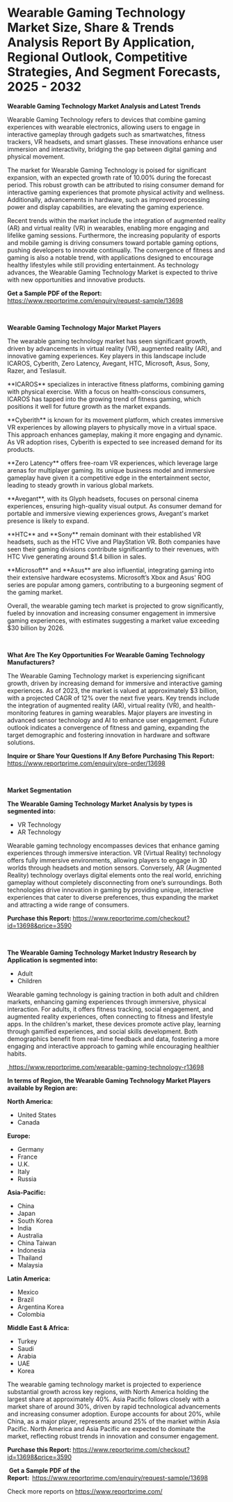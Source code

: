 <p><h1>Wearable Gaming Technology Market Size, Share & Trends Analysis Report By Application, Regional Outlook, Competitive Strategies, And Segment Forecasts, 2025 - 2032</h1></p><p><strong>Wearable Gaming Technology Market Analysis and Latest Trends</strong></p>
<p><p>Wearable Gaming Technology refers to devices that combine gaming experiences with wearable electronics, allowing users to engage in interactive gameplay through gadgets such as smartwatches, fitness trackers, VR headsets, and smart glasses. These innovations enhance user immersion and interactivity, bridging the gap between digital gaming and physical movement.</p><p>The market for Wearable Gaming Technology is poised for significant expansion, with an expected growth rate of 10.00% during the forecast period. This robust growth can be attributed to rising consumer demand for interactive gaming experiences that promote physical activity and wellness. Additionally, advancements in hardware, such as improved processing power and display capabilities, are elevating the gaming experience.</p><p>Recent trends within the market include the integration of augmented reality (AR) and virtual reality (VR) in wearables, enabling more engaging and lifelike gaming sessions. Furthermore, the increasing popularity of esports and mobile gaming is driving consumers toward portable gaming options, pushing developers to innovate continually. The convergence of fitness and gaming is also a notable trend, with applications designed to encourage healthy lifestyles while still providing entertainment. As technology advances, the Wearable Gaming Technology Market is expected to thrive with new opportunities and innovative products.</p></p>
<p><strong>Get a Sample PDF of the Report:&nbsp;</strong> <a href="https://www.reportprime.com/enquiry/request-sample/13698?utm_campaign=3185&utm_medium=2&utm_source=Github&utm_content=ia&utm_term=20032025&utm_id=wearable-gaming-technology">https://www.reportprime.com/enquiry/request-sample/13698</a></p>
<p>&nbsp;</p>
<p><strong>Wearable Gaming Technology Major Market Players</strong></p>
<p><p>The wearable gaming technology market has seen significant growth, driven by advancements in virtual reality (VR), augmented reality (AR), and innovative gaming experiences. Key players in this landscape include ICAROS, Cyberith, Zero Latency, Avegant, HTC, Microsoft, Asus, Sony, Razer, and Teslasuit.</p><p>**ICAROS** specializes in interactive fitness platforms, combining gaming with physical exercise. With a focus on health-conscious consumers, ICAROS has tapped into the growing trend of fitness gaming, which positions it well for future growth as the market expands.</p><p>**Cyberith** is known for its movement platform, which creates immersive VR experiences by allowing players to physically move in a virtual space. This approach enhances gameplay, making it more engaging and dynamic. As VR adoption rises, Cyberith is expected to see increased demand for its products.</p><p>**Zero Latency** offers free-roam VR experiences, which leverage large arenas for multiplayer gaming. Its unique business model and immersive gameplay have given it a competitive edge in the entertainment sector, leading to steady growth in various global markets.</p><p>**Avegant**, with its Glyph headsets, focuses on personal cinema experiences, ensuring high-quality visual output. As consumer demand for portable and immersive viewing experiences grows, Avegant's market presence is likely to expand.</p><p>**HTC** and **Sony** remain dominant with their established VR headsets, such as the HTC Vive and PlayStation VR. Both companies have seen their gaming divisions contribute significantly to their revenues, with HTC Vive generating around $1.4 billion in sales.</p><p>**Microsoft** and **Asus** are also influential, integrating gaming into their extensive hardware ecosystems. Microsoft’s Xbox and Asus' ROG series are popular among gamers, contributing to a burgeoning segment of the gaming market.</p><p>Overall, the wearable gaming tech market is projected to grow significantly, fueled by innovation and increasing consumer engagement in immersive gaming experiences, with estimates suggesting a market value exceeding $30 billion by 2026.</p></p>
<p>&nbsp;</p>
<p><strong>What Are The Key Opportunities For Wearable Gaming Technology Manufacturers?</strong></p>
<p><p>The Wearable Gaming Technology market is experiencing significant growth, driven by increasing demand for immersive and interactive gaming experiences. As of 2023, the market is valued at approximately $3 billion, with a projected CAGR of 12% over the next five years. Key trends include the integration of augmented reality (AR), virtual reality (VR), and health-monitoring features in gaming wearables. Major players are investing in advanced sensor technology and AI to enhance user engagement. Future outlook indicates a convergence of fitness and gaming, expanding the target demographic and fostering innovation in hardware and software solutions.</p></p>
<p><strong>Inquire or Share Your Questions If Any Before Purchasing This Report:</strong> <a href="https://www.reportprime.com/enquiry/pre-order/13698?utm_campaign=3185&utm_medium=2&utm_source=Github&utm_content=ia&utm_term=20032025&utm_id=wearable-gaming-technology">https://www.reportprime.com/enquiry/pre-order/13698</a></p>
<p>&nbsp;</p>
<p><strong>Market Segmentation</strong></p>
<p><strong>The Wearable Gaming Technology Market Analysis by types is segmented into:</strong></p>
<p><ul><li>VR Technology</li><li>AR Technology</li></ul></p>
<p><p>Wearable gaming technology encompasses devices that enhance gaming experiences through immersive interaction. VR (Virtual Reality) technology offers fully immersive environments, allowing players to engage in 3D worlds through headsets and motion sensors. Conversely, AR (Augmented Reality) technology overlays digital elements onto the real world, enriching gameplay without completely disconnecting from one’s surroundings. Both technologies drive innovation in gaming by providing unique, interactive experiences that cater to diverse preferences, thus expanding the market and attracting a wide range of consumers.</p></p>
<p><strong>Purchase this Report:&nbsp;</strong><a href="https://www.reportprime.com/checkout?id=13698&price=3590&utm_campaign=3185&utm_medium=2&utm_source=Github&utm_content=ia&utm_term=20032025&utm_id=wearable-gaming-technology">https://www.reportprime.com/checkout?id=13698&price=3590</a></p>
<p>&nbsp;</p>
<p><strong>The Wearable Gaming Technology Market Industry Research by Application is segmented into:</strong></p>
<p><ul><li>Adult</li><li>Children</li></ul></p>
<p><p>Wearable gaming technology is gaining traction in both adult and children markets, enhancing gaming experiences through immersive, physical interaction. For adults, it offers fitness tracking, social engagement, and augmented reality experiences, often connecting to fitness and lifestyle apps. In the children's market, these devices promote active play, learning through gamified experiences, and social skills development. Both demographics benefit from real-time feedback and data, fostering a more engaging and interactive approach to gaming while encouraging healthier habits.</p></p>
<p><a href="https://www.reportprime.com/wearable-gaming-technology-r13698?utm_campaign=3185&utm_medium=2&utm_source=Github&utm_content=ia&utm_term=20032025&utm_id=wearable-gaming-technology">&nbsp;https://www.reportprime.com/wearable-gaming-technology-r13698</a></p>
<p><strong>In terms of Region, the Wearable Gaming Technology Market Players available by Region are:</strong></p>
<p>
    <p> <strong> North America: </strong>
        <ul>
            <li>United States</li>
            <li>Canada</li>
        </ul>
        </p> 
    <p> <strong> Europe: </strong>
        <ul>
            <li>Germany</li>
            <li>France</li>
            <li>U.K.</li>
            <li>Italy</li>
            <li>Russia</li>
        </ul>
        </p> 
    <p> <strong> Asia-Pacific: </strong>
        <ul>
            <li>China</li>
            <li>Japan</li>
            <li>South Korea</li>
            <li>India</li>
            <li>Australia</li>
            <li>China Taiwan</li>
            <li>Indonesia</li>
            <li>Thailand</li>
            <li>Malaysia</li>
        </ul>
        </p> 
    <p> <strong> Latin America: </strong>
        <ul>
            <li>Mexico</li>
            <li>Brazil</li>
            <li>Argentina Korea</li>
            <li>Colombia</li>
        </ul>
        </p> 
    <p> <strong> Middle East & Africa: </strong>
        <ul>
            <li>Turkey</li>
            <li>Saudi</li>
            <li>Arabia</li>
            <li>UAE</li>
            <li>Korea</li>
        </ul>
    </p>
    </p>
<p><p>The wearable gaming technology market is projected to experience substantial growth across key regions, with North America holding the largest share at approximately 40%. Asia Pacific follows closely with a market share of around 30%, driven by rapid technological advancements and increasing consumer adoption. Europe accounts for about 20%, while China, as a major player, represents around 25% of the market within Asia Pacific. North America and Asia Pacific are expected to dominate the market, reflecting robust trends in innovation and consumer engagement.</p></p>
<p><strong>Purchase this Report: </strong><a href="https://www.reportprime.com/checkout?id=13698&price=3590&utm_campaign=3185&utm_medium=2&utm_source=Github&utm_content=ia&utm_term=20032025&utm_id=wearable-gaming-technology">https://www.reportprime.com/checkout?id=13698&price=3590</a></p>
<p>&nbsp;<strong>Get a Sample PDF of the Report:&nbsp;&nbsp;</strong><a href="https://www.reportprime.com/enquiry/request-sample/13698?utm_campaign=3185&utm_medium=2&utm_source=Github&utm_content=ia&utm_term=20032025&utm_id=wearable-gaming-technology">https://www.reportprime.com/enquiry/request-sample/13698</a></p>
<p><strong></strong></p>
<p>Check more reports on <a href="https://www.reportprime.com/?utm_campaign=3185&utm_medium=2&utm_source=Github&utm_content=ia&utm_term=20032025&utm_id=wearable-gaming-technology">https://www.reportprime.com/</a></p>